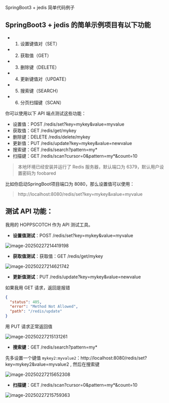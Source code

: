 SpringBoot3 + jedis 简单代码例子

## SpringBoot3 + jedis 的简单示例项目有以下功能

- 1. 设置键值对（SET）
- 2. 获取值（GET）
- 3. 删除键（DELETE）
- 4. 更新键值对（UPDATE）
- 5. 搜索键（SEARCH）
- 6. 分页扫描键（SCAN）

你可以使用以下 API 端点测试这些功能：

- 设置值：POST /redis/set?key=mykey&value=myvalue
- 获取值：GET /redis/get/mykey
- 删除键：DELETE /redis/delete/mykey
- 更新值：PUT /redis/update?key=mykey&value=newvalue
- 搜索键：GET /redis/search?pattern=my*
- 扫描键：GET /redis/scan?cursor=0&pattern=my*&count=10
  

> 本地环境已经安装并运行了 Redis 服务器，默认端口为 6379，默认用户设置密码为 foobared



比如你启动SpringBoot项目端口为 8080，那么设置值可以使用：

> http://localhost:8080/redis/set?key=mykey&value=myvalue

## 测试 API 功能：

我用的 HOPPSCOTCH 作为 API 测试工具。

- **设置值测试**：POST /redis/set?key=mykey&value=myvalue

![image-20250227214419198](D:\codeproject\java\trae-demos\springboot-jedis-demo\images\image-20250227214419198.png)

- **获取值测试**：获取值：GET /redis/get/mykey

![image-20250227214621742](D:\codeproject\java\trae-demos\springboot-jedis-demo\images\image-20250227214621742.png)

- **更新值测试**：PUT /redis/update?key=mykey&value=newvalue

如果我用 GET 请求，返回是报错

```json
{
  "status": 405,
  "error": "Method Not Allowed",
  "path": "/redis/update"
}
```

用 PUT 请求正常返回值

![image-20250227215131261](D:\codeproject\java\trae-demos\springboot-jedis-demo\images\image-20250227215131261.png)

- **搜索键**：GET /redis/search?pattern=my*

先多设置一个键值 `mykey2:myvalue2`：http://localhost:8080/redis/set?key=mykey2&value=myvalue2 , 然后在搜索键

![image-20250227215652308](D:\codeproject\java\trae-demos\springboot-jedis-demo\images\image-20250227215652308.png)

 

- **扫描键**：GET /redis/scan?cursor=0&pattern=my*&count=10

![image-20250227215759363](D:\codeproject\java\trae-demos\springboot-jedis-demo\images\image-20250227215759363.png)
